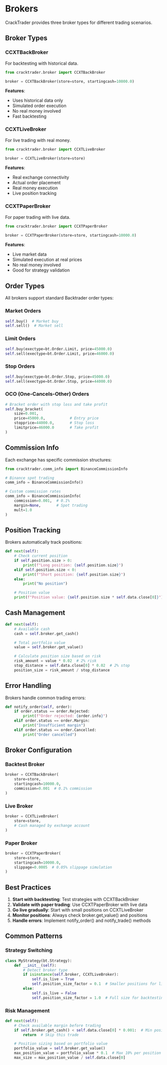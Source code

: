 # Brokers

CrackTrader provides three broker types for different trading scenarios.

## Broker Types

### CCXTBackBroker
For backtesting with historical data.

```python
from cracktrader.broker import CCXTBackBroker

broker = CCXTBackBroker(store=store, startingcash=10000.0)
```

**Features**:
- Uses historical data only
- Simulated order execution
- No real money involved
- Fast backtesting

### CCXTLiveBroker
For live trading with real money.

```python
from cracktrader.broker import CCXTLiveBroker

broker = CCXTLiveBroker(store=store)
```

**Features**:
- Real exchange connectivity
- Actual order placement
- Real money execution
- Live position tracking

### CCXTPaperBroker
For paper trading with live data.

```python
from cracktrader.broker import CCXTPaperBroker

broker = CCXTPaperBroker(store=store, startingcash=10000.0)
```

**Features**:
- Live market data
- Simulated execution at real prices
- No real money involved
- Good for strategy validation

## Order Types

All brokers support standard Backtrader order types:

### Market Orders
```python
self.buy()  # Market buy
self.sell()  # Market sell
```

### Limit Orders
```python
self.buy(exectype=bt.Order.Limit, price=45000.0)
self.sell(exectype=bt.Order.Limit, price=46000.0)
```

### Stop Orders
```python
self.buy(exectype=bt.Order.Stop, price=45000.0)
self.sell(exectype=bt.Order.Stop, price=44000.0)
```

### OCO (One-Cancels-Other) Orders
```python
# Bracket order with stop loss and take profit
self.buy_bracket(
    size=0.001,
    price=45000.0,           # Entry price
    stopprice=44000.0,       # Stop loss
    limitprice=46000.0       # Take profit
)
```

## Commission Info

Each exchange has specific commission structures:

```python
from cracktrader.comm_info import BinanceCommissionInfo

# Binance spot trading
comm_info = BinanceCommissionInfo()

# Custom commission rates
comm_info = BinanceCommissionInfo(
    commission=0.001,  # 0.1%
    margin=None,       # Spot trading
    mult=1.0
)
```

## Position Tracking

Brokers automatically track positions:

```python
def next(self):
    # Check current position
    if self.position.size > 0:
        print(f"Long position: {self.position.size}")
    elif self.position.size < 0:
        print(f"Short position: {self.position.size}")
    else:
        print("No position")

    # Position value
    print(f"Position value: {self.position.size * self.data.close[0]}")
```

## Cash Management

```python
def next(self):
    # Available cash
    cash = self.broker.get_cash()

    # Total portfolio value
    value = self.broker.get_value()

    # Calculate position size based on risk
    risk_amount = value * 0.02  # 2% risk
    stop_distance = self.data.close[0] * 0.02  # 2% stop
    position_size = risk_amount / stop_distance
```

## Error Handling

Brokers handle common trading errors:

```python
def notify_order(self, order):
    if order.status == order.Rejected:
        print(f"Order rejected: {order.info}")
    elif order.status == order.Margin:
        print("Insufficient margin")
    elif order.status == order.Cancelled:
        print("Order cancelled")
```

## Broker Configuration

### Backtest Broker
```python
broker = CCXTBackBroker(
    store=store,
    startingcash=10000.0,
    commission=0.001  # 0.1% commission
)
```

### Live Broker
```python
broker = CCXTLiveBroker(
    store=store,
    # Cash managed by exchange account
)
```

### Paper Broker
```python
broker = CCXTPaperBroker(
    store=store,
    startingcash=10000.0,
    slippage=0.0005  # 0.05% slippage simulation
)
```

## Best Practices

1. **Start with backtesting**: Test strategies with CCXTBackBroker
2. **Validate with paper trading**: Use CCXTPaperBroker with live data
3. **Go live gradually**: Start with small positions on CCXTLiveBroker
4. **Monitor positions**: Always check broker.get_value() and positions
5. **Handle errors**: Implement notify_order() and notify_trade() methods

## Common Patterns

### Strategy Switching
```python
class MyStrategy(bt.Strategy):
    def __init__(self):
        # Detect broker type
        if isinstance(self.broker, CCXTLiveBroker):
            self.is_live = True
            self.position_size_factor = 0.1  # Smaller positions for live
        else:
            self.is_live = False
            self.position_size_factor = 1.0  # Full size for backtesting
```

### Risk Management
```python
def next(self):
    # Check available margin before trading
    if self.broker.get_cash() < self.data.close[0] * 0.001:  # Min position size
        return  # Skip this trade

    # Position sizing based on portfolio value
    portfolio_value = self.broker.get_value()
    max_position_value = portfolio_value * 0.1  # Max 10% per position
    max_size = max_position_value / self.data.close[0]
```
